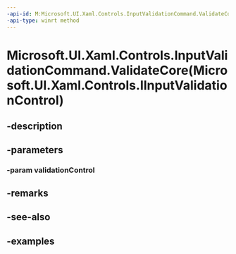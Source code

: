 ```yaml
---
-api-id: M:Microsoft.UI.Xaml.Controls.InputValidationCommand.ValidateCore(Microsoft.UI.Xaml.Controls.IInputValidationControl)
-api-type: winrt method
---
```


# Microsoft.UI.Xaml.Controls.InputValidationCommand.ValidateCore(Microsoft.UI.Xaml.Controls.IInputValidationControl)

<!--
protected virtual void ValidateCore (Microsoft.UI.Xaml.Controls.IInputValidationControl validationControl);
-->


## -description

## -parameters

### -param validationControl

## -remarks

## -see-also

## -examples


